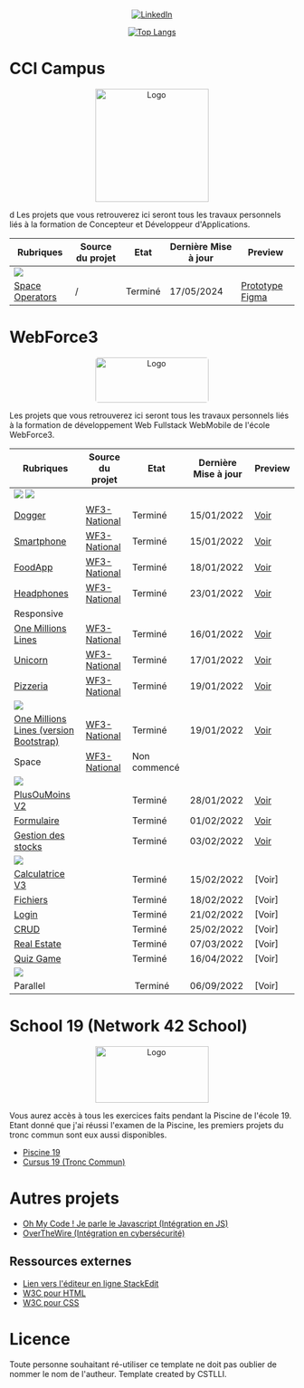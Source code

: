 <p align=center>
</br>
<!-- <a href="https://github.com/CSTLLI" target="_blank"><img alt="Github" src="https://img.shields.io/badge/GitHub-%2312100E.svg?&style=for-the-badge&logo=Github&logoColor=white" /></a>  -->
<a href="https://www.linkedin.com/in/cstllii" target="_blank"><img alt="LinkedIn" src="https://img.shields.io/badge/linkedin-%230077B5.svg?&style=for-the-badge&logo=linkedin&logoColor=white" /></a>
<!-- <a href="https://www.castellivalerio.com" target="_blank"><img alt="LinkedIn" src="https://img.shields.io/badge/website-000000?style=for-the-badge&logo=About.me&logoColor=white" /></a> -->
</p>

<div align=center>
     
[![Top Langs](https://github-readme-stats.vercel.app/api/top-langs/?username=CSTLLI)](https://github.com/CSTLLI)
     
</div>

<!-- # Outils indispensables

- [Template HTML/CSS by CSTLLI](https://github.com/CSTLLI/WF3-TemplateHTMLCSS) -->

# CCI Campus 

<div align="center">
  <a href="https://www.wf3.fr/" target="_blank">
    <img src="https://img.gothru.org/283/3821330491768879313/overlay/assets/20201210050148.Efu4dY.png?save=optimize" alt="Logo" width="200">
  </a>

  <p align ="left">d
    Les projets que vous retrouverez ici seront tous les travaux personnels liés à la formation de Concepteur et Développeur d'Applications.
  </p>
</div>

| Rubriques | Source du projet | Etat | Dernière Mise à jour | Preview
|--|--|--|--|--|
<img src="https://img.shields.io/badge/-React%20Native-5667F9?style=for-the-badge&logo=openai&logoColor=white"> | 
 [Space Operators](https://github.com/CSTLLI/space-operators-react-native) | / | Terminé | 17/05/2024 | [Prototype Figma](https://www.figma.com/design/focMglPILeQpcCTwM2TtkO/Space-Operators?node-id=0-1&t=VDuy5DeumDKlnRgK-1)

# WebForce3

<div align="center">
  <a href="https://www.wf3.fr/" target="_blank">
    <img style="border-radius: 5px;" src="https://www.frenchtechbordeaux.com/wp-content/uploads/2021/02/WebForce3_logo-violet_JPEG.jpg" alt="Logo" width="200" height="80">
  </a>

  <p align ="left">
    Les projets que vous retrouverez ici seront tous les travaux personnels liés à la formation de développement Web Fullstack WebMobile de l'école WebForce3.
  </p>
</div>

| Rubriques | Source du projet | Etat | Dernière Mise à jour | Preview
|--|--|--|--|--|
<img src="https://img.shields.io/badge/HTML5-E34F26?style=for-the-badge&logo=html5&logoColor=white"> <img src="https://img.shields.io/badge/CSS3-1572B6?style=for-the-badge&logo=css3&logoColor=white"> | 
 [Dogger](https://github.com/CSTLLI/WF3-Dogger) | [WF3-National](https://github.com/WF3-National/Dogger) | Terminé | 15/01/2022 | [Voir](https://castellivalerio.com/projets/Dogger/)
  [Smartphone](https://github.com/CSTLLI/WF3-Smartphone) | [WF3-National](https://github.com/WF3-National/Smartphone) | Terminé | 15/01/2022 | [Voir](https://castellivalerio.com/projets/Smartphone/)
  [FoodApp](https://github.com/CSTLLI/WF3-FoodApp) | [WF3-National](https://github.com/WF3-National/FoodApp) | Terminé | 18/01/2022 | [Voir](https://castellivalerio.com/projets/FoodApp/)
 [Headphones](https://github.com/CSTLLI/WF3-Headphones) | [WF3-National](https://github.com/WF3-National/Headphones) | Terminé | 23/01/2022 | [Voir](https://castellivalerio.com/projets/Headphones/)
Responsive |
[One Millions Lines](https://github.com/CSTLLI/WF3-One-Millions-Lines) | [WF3-National](https://github.com/WF3-National/One-Million-Lines) | Terminé | 16/01/2022 | [Voir](https://castellivalerio.com/projets/One-Millions-Lines/)
[Unicorn](https://github.com/CSTLLI/WF3-Unicorn) | [WF3-National](https://github.com/WF3-National/Unicorn) | Terminé | 17/01/2022 | [Voir](https://castellivalerio.com/projets/Unicorn/)
[Pizzeria](https://github.com/CSTLLI/WF3-Pizzeria) | [WF3-National](https://github.com/WF3-National/Pizzeria) | Terminé | 19/01/2022 | [Voir](https://castellivalerio.com/projets/Pizzeria/)
<img src="https://img.shields.io/badge/Bootstrap-563D7C?style=for-the-badge&logo=bootstrap&logoColor=white"> |
[One Millions Lines (version Bootstrap)](https://github.com/CSTLLI/WF3-One-Millions-LinesBootstrap) | [WF3-National](https://github.com/WF3-National/One-Million-Lines-Bootstrap) | Terminé | 19/01/2022 | [Voir](https://castellivalerio.com/projets/One-Millions-LinesBootstrap/)
Space | [WF3-National](https://github.com/WF3-National/Space) | Non commencé | | |
<img src="https://img.shields.io/badge/JavaScript-323330?style=for-the-badge&logo=javascript&logoColor=F7DF1E"> |
[PlusOuMoins V2](https://github.com/CSTLLI/PlusOuMoinsV2) | | Terminé | 28/01/2022 | [Voir](https://castellivalerio.com/projets/PlusOuMoinsV2/) |
[Formulaire](https://github.com/CSTLLI/WF3-Formulaire) | | Terminé | 01/02/2022 | [Voir](https://castellivalerio.com/projets/Formulaire/) |
[Gestion des stocks](https://github.com/CSTLLI/WF3-GestionStocks) | | Terminé | 03/02/2022 | [Voir](https://castellivalerio.com/projets/GestionStocks/) |
<img src="https://img.shields.io/badge/PHP-777BB4?style=for-the-badge&logo=php&logoColor=white"> |
[Calculatrice V3](https://github.com/CSTLLI/WF3-CalculatricePHP) | | Terminé | 15/02/2022 | [Voir] |
[Fichiers](https://github.com/CSTLLI/WF3-Fichiers) | | Terminé | 18/02/2022 | [Voir] |
[Login](https://github.com/CSTLLI/WF3-Login) | | Terminé | 21/02/2022 | [Voir] |
[CRUD](https://github.com/CSTLLI/WF3-CRUD) | | Terminé | 25/02/2022 | [Voir] |
[Real Estate](https://github.com/CSTLLI/WF3-RealEstate) | | Terminé | 07/03/2022 | [Voir]
[Quiz Game](https://github.com/CSTLLI/WF3-QUIZ_GAME) | | Terminé | 16/04/2022 | [Voir]
<img src="https://img.shields.io/badge/Angular-DD0031?style=for-the-badge&logo=angular&logoColor=white"> |
Parallel | | Terminé | 06/09/2022 | [Voir]



# School 19 (Network 42 School)

<div align="center">
  <a href="https://www.s19.be/" target="_blank">
    <img src="https://images.squarespace-cdn.com/content/v1/52d62550e4b09a1f1b0861f1/1534721345653-5LY9VSH3W6TI9ZIAW9PF/42%2Blogo.png?format=1000w" alt="Logo" width="200" height="100">
  </a>
     
 <p align ="left">
    Vous aurez accès à tous les exercices faits pendant la Piscine de l'école 19. Etant donné que j'ai réussi l'examen de la Piscine, les premiers projets du tronc commun sont eux aussi disponibles.
 </p>
</div>
     
- [Piscine 19](https://github.com/CSTLLI/Piscine19)
- [Cursus 19 (Tronc Commun)](https://github.com/CSTLLI/Cursus19)
     
# Autres projets
     
- [Oh My Code ! Je parle le Javascript (Intégration en JS)](https://github.com/CSTLLI/OhMyCode)
- [OverTheWire (Intégration en cybersécurité)](https://github.com/CSTLLI/OverTheWire)
 
## Ressources externes

 - [Lien vers l'éditeur en ligne StackEdit](https://stackedit.io/app#)
 - [W3C pour HTML](http://validator.w3.org/#validate_by_uri)
 - [W3C pour CSS](http://jigsaw.w3.org/css-validator/)

# Licence

Toute personne souhaitant ré-utiliser ce template ne doit pas oublier de nommer le nom de l'autheur.
Template created by CSTLLI.


